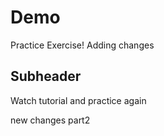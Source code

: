 # Demo

Practice Exercise!
Adding changes


## Subheader
Watch tutorial and practice again

new changes part2